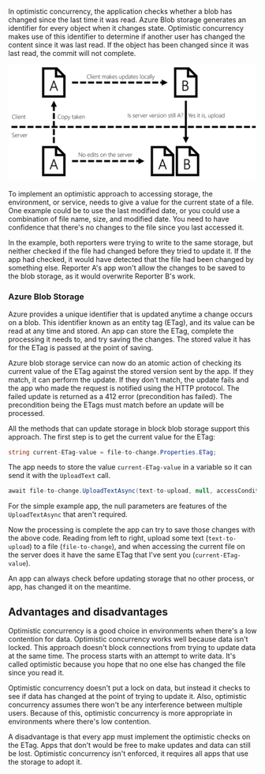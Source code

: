 ﻿In optimistic concurrency, the application checks whether a blob has changed since the last time it was read. Azure Blob storage generates an identifier for every object when it changes state. Optimistic concurrency makes use of this identifier to determine if another user has changed the content since it was last read. If the object has been changed since it was last read, the commit will not complete.

![Workflow of optimistic strategy](../media/optimistic.png)

To implement an optimistic approach to accessing storage, the environment, or service, needs to give a value for the current state of a file. One example could be to use the last modified date, or you could use a combination of file name, size, and modified date. You need to have confidence that there's no changes to the file since you last accessed it.

In the example, both reporters were trying to write to the same storage, but neither checked if the file had changed before they tried to update it. If the app had checked, it would have detected that the file had been changed by something else. Reporter A's app won't allow the changes to be saved to the blob storage, as it would overwrite Reporter B's work.

### Azure Blob Storage

Azure provides a unique identifier that is updated anytime a change occurs on a blob. This identifier known as an entity tag (ETag), and its value can be read at any time and stored. An app can store the ETag, complete the processing it needs to, and try saving the changes. The stored value it has for the ETag is passed at the point of saving.

Azure blob storage service can now do an atomic action of checking its current value of the ETag against the stored version sent by the app. If they match, it can perform the update. If they don't match, the update fails and the app who made the request is notified using the HTTP protocol. The failed update is returned as a 412 error (precondition has failed). The precondition being the ETags must match before an update will be processed.

All the methods that can update storage in block blob storage support this approach. The first step is to get the current value for the ETag:

```csharp
string current-ETag-value = file-to-change.Properties.ETag;
```

The app needs to store the value `current-ETag-value` in a variable so it can send it with the `UploadText` call.

```csharp
await file-to-change.UploadTextAsync(text-to-upload, null, accessCondition: AccessCondition.GenerateIfMatchCondition(current-ETag-value), null, null);
```

For the simple example app, the null parameters are features of the `UploadTextAsync` that aren't required.

Now the processing is complete the app can try to save those changes with the above code. Reading from left to right, upload some text (`text-to-upload`) to a file (`file-to-change`), and when accessing the current file on the server does it have the same ETag that I've sent you (`current-ETag-value`).

An app can always check before updating storage that no other process, or app, has changed it on the meantime.

## Advantages and disadvantages

Optimistic concurrency is a good choice in environments when there's a low contention for data. Optimistic concurrency works well because data isn't locked. This approach doesn't block connections from trying to update data at the same time. The process starts with an attempt to write data. It's called optimistic because you hope that no one else has changed the file since you read it.

Optimistic concurrency doesn't put a lock on data, but instead it checks to see if data has changed at the point of trying to update it. Also, optimistic concurrency assumes there won't be any interference between multiple users. Because of this, optimistic concurrency is more appropriate in environments where there's low contention.

A disadvantage is that every app must implement the optimistic checks on the ETag. Apps that don't would be free to make updates and data can still be lost. Optimistic concurrency isn't enforced, it requires all apps that use the storage to adopt it.
